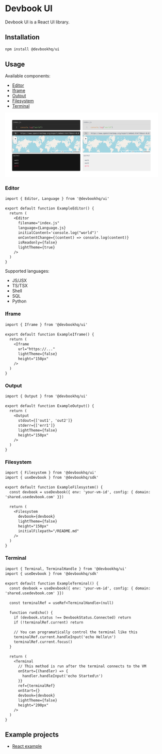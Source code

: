# Devbook UI
Devbook UI is a React UI library.

## Installation
```sh
npm install @devbookhq/ui
```

## Usage
Available components:
- [Editor](#editor)
- [Iframe](#iframe)
- [Output](#output)
- [Filesystem](#filesystem)
- [Terminal](#terminal)

![example](examples/example.png)

### Editor
```tsx
import { Editor, Language } from '@devbookhq/ui'

export default function ExampleEditor() {
  return (
    <Editor
      filename="index.js"
      language={Language.js}
      initialContent='console.log("world")'
      onContentChange={(content) => console.log(content)}
      isReadonly={false}
      lightTheme={true}
    />
  )
}
```

Supported languages:
* JS/JSX
* TS/TSX
* Shell
* SQL
* Python

### Iframe
```tsx
import { Iframe } from '@devbookhq/ui'

export default function ExampleIframe() {
  return (
    <Iframe
      url="https://..."
      lightTheme={false}
      height="150px"
    />
  )
}
```

### Output
```tsx
import { Output } from '@devbookhq/ui'

export default function ExampleOutput() {
  return (
    <Output
      stdout={['out1', 'out2']}
      stderr={['err1']}
      lightTheme={false}
      height="150px"
    />
  )
}
```

### Filesystem
```tsx
import { Filesystem } from '@devbookhq/ui'
import { useDevbook } from '@devbookhq/sdk'

export default function ExampleFilesystem() {
  const devbook = useDevbook({ env: 'your-vm-id', config: { domain: 'shared.usedevbook.com' }})

  return (
    <Filesystem
      devbook={devbook}
      lightTheme={false}
      height="150px"
      initialFilepath="/README.md"
    />
  )
}
```

### Terminal
```tsx
import { Terminal, TerminalHandle } from '@devbookhq/ui'
import { useDevbook } from '@devbookhq/sdk'

export default function ExampleTerminal() {
  const devbook = useDevbook({ env: 'your-vm-id', config: { domain: 'shared.usedevbook.com' }})

  const terminalRef = useRef<TerminalHandle>(null)

  function runEcho() {
    if (devbook.status !== DevbookStatus.Connected) return
    if (!terminalRef.current) return

    // You can programatically control the terminal like this
    terminalRef.current.handleInput('echo Hello\n')
    terminalRef.current.focus()
  }

  return (
    <Terminal
      // This method is run after the terminal connects to the VM
      onStart={(handler) => {
        handler.handleInput('echo Started\n')
      }}
      ref={terminalRef}
      onStart={}
      devbook={devbook}
      lightTheme={false}
      height="200px"
    />
  )
}
```


## Example projects
* [React example](examples/react-app)
